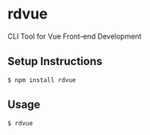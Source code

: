 # rdvue

CLI Tool for Vue Front-end Development

## Setup Instructions

    $ npm install rdvue

## Usage

    $ rdvue
